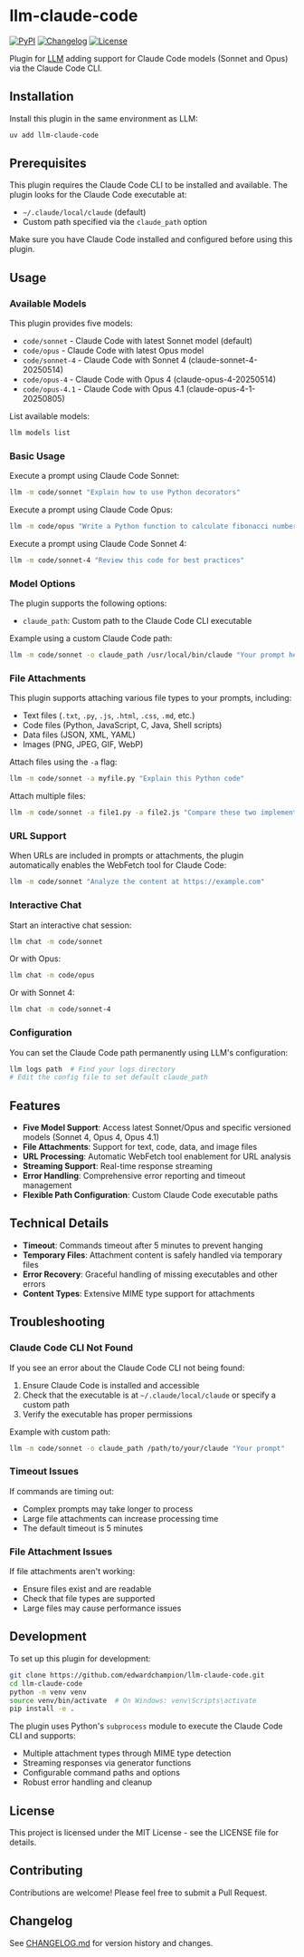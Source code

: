 # llm-claude-code

[![PyPI](https://img.shields.io/pypi/v/llm-claude-code.svg)](https://pypi.org/project/llm-claude-code/)
[![Changelog](https://img.shields.io/github/v/release/edwardchampion/llm-claude-code?include_prereleases&label=changelog)](https://github.com/edwardchampion/llm-claude-code/releases)
[![License](https://img.shields.io/badge/license-MIT-blue.svg)](https://github.com/edwardchampion/llm-claude-code/blob/main/LICENSE)

Plugin for [LLM](https://llm.datasette.io/) adding support for Claude Code models (Sonnet and Opus) via the Claude Code CLI.

## Installation

Install this plugin in the same environment as LLM:

```bash
uv add llm-claude-code
```

## Prerequisites

This plugin requires the Claude Code CLI to be installed and available. The plugin looks for the Claude Code executable at:

- `~/.claude/local/claude` (default)
- Custom path specified via the `claude_path` option

Make sure you have Claude Code installed and configured before using this plugin.

## Usage

### Available Models

This plugin provides five models:

- `code/sonnet` - Claude Code with latest Sonnet model (default)
- `code/opus` - Claude Code with latest Opus model
- `code/sonnet-4` - Claude Code with Sonnet 4 (claude-sonnet-4-20250514)
- `code/opus-4` - Claude Code with Opus 4 (claude-opus-4-20250514)
- `code/opus-4.1` - Claude Code with Opus 4.1 (claude-opus-4-1-20250805)

List available models:

```bash
llm models list
```

### Basic Usage

Execute a prompt using Claude Code Sonnet:

```bash
llm -m code/sonnet "Explain how to use Python decorators"
```

Execute a prompt using Claude Code Opus:

```bash
llm -m code/opus "Write a Python function to calculate fibonacci numbers"
```

Execute a prompt using Claude Code Sonnet 4:

```bash
llm -m code/sonnet-4 "Review this code for best practices"
```

### Model Options

The plugin supports the following options:

- `claude_path`: Custom path to the Claude Code CLI executable

Example using a custom Claude Code path:

```bash
llm -m code/sonnet -o claude_path /usr/local/bin/claude "Your prompt here"
```

### File Attachments

This plugin supports attaching various file types to your prompts, including:

- Text files (`.txt`, `.py`, `.js`, `.html`, `.css`, `.md`, etc.)
- Code files (Python, JavaScript, C, Java, Shell scripts)
- Data files (JSON, XML, YAML)
- Images (PNG, JPEG, GIF, WebP)

Attach files using the `-a` flag:

```bash
llm -m code/sonnet -a myfile.py "Explain this Python code"
```

Attach multiple files:

```bash
llm -m code/sonnet -a file1.py -a file2.js "Compare these two implementations"
```

### URL Support

When URLs are included in prompts or attachments, the plugin automatically enables the WebFetch tool for Claude Code:

```bash
llm -m code/sonnet "Analyze the content at https://example.com"
```

### Interactive Chat

Start an interactive chat session:

```bash
llm chat -m code/sonnet
```

Or with Opus:

```bash
llm chat -m code/opus
```

Or with Sonnet 4:

```bash
llm chat -m code/sonnet-4
```

### Configuration

You can set the Claude Code path permanently using LLM's configuration:

```bash
llm logs path  # Find your logs directory
# Edit the config file to set default claude_path
```

## Features

- **Five Model Support**: Access latest Sonnet/Opus and specific versioned models (Sonnet 4, Opus 4, Opus 4.1)
- **File Attachments**: Support for text, code, data, and image files
- **URL Processing**: Automatic WebFetch tool enablement for URL analysis  
- **Streaming Support**: Real-time response streaming
- **Error Handling**: Comprehensive error reporting and timeout management
- **Flexible Path Configuration**: Custom Claude Code executable paths

## Technical Details

- **Timeout**: Commands timeout after 5 minutes to prevent hanging
- **Temporary Files**: Attachment content is safely handled via temporary files
- **Error Recovery**: Graceful handling of missing executables and other errors
- **Content Types**: Extensive MIME type support for attachments

## Troubleshooting

### Claude Code CLI Not Found

If you see an error about the Claude Code CLI not being found:

1. Ensure Claude Code is installed and accessible
2. Check that the executable is at `~/.claude/local/claude` or specify a custom path
3. Verify the executable has proper permissions

Example with custom path:

```bash
llm -m code/sonnet -o claude_path /path/to/your/claude "Your prompt"
```

### Timeout Issues

If commands are timing out:

- Complex prompts may take longer to process
- Large file attachments can increase processing time
- The default timeout is 5 minutes

### File Attachment Issues

If file attachments aren't working:

- Ensure files exist and are readable
- Check that file types are supported
- Large files may cause performance issues

## Development

To set up this plugin for development:

```bash
git clone https://github.com/edwardchampion/llm-claude-code.git
cd llm-claude-code
python -m venv venv
source venv/bin/activate  # On Windows: venv\Scripts\activate
pip install -e .
```

The plugin uses Python's `subprocess` module to execute the Claude Code CLI and supports:

- Multiple attachment types through MIME type detection
- Streaming responses via generator functions  
- Configurable command paths and options
- Robust error handling and cleanup

## License

This project is licensed under the MIT License - see the LICENSE file for details.

## Contributing

Contributions are welcome! Please feel free to submit a Pull Request.

## Changelog

See [CHANGELOG.md](CHANGELOG.md) for version history and changes.